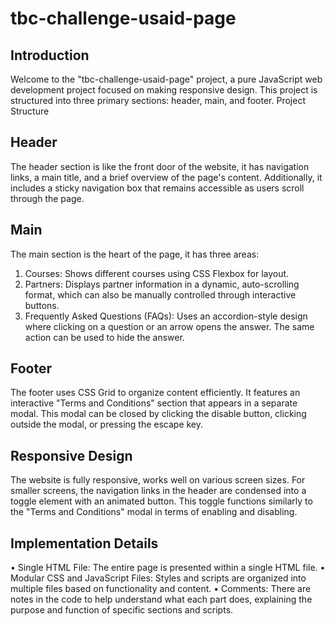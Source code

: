 # tbc-challenge-usaid-page

Introduction
------------
Welcome to the "tbc-challenge-usaid-page" project, a pure JavaScript web development project focused on making responsive design. This project is structured into three primary sections: header, main, and footer.
Project Structure

Header
------
The header section is like the front door of the website, it has navigation links, a main title, and a brief overview of the page's content. Additionally, it includes a sticky navigation box that remains accessible as users scroll through the page.

Main
-----
The main section is the heart of the page, it has three areas:
1.	Courses: Shows different courses using CSS Flexbox for layout.
2.	Partners: Displays partner information in a dynamic, auto-scrolling format, which can also be manually controlled through interactive buttons.
3.	Frequently Asked Questions (FAQs): Uses an accordion-style design where clicking on a question or an arrow opens the answer. The same action can be used to hide the answer.

Footer
------
The footer uses CSS Grid to organize content efficiently. It features an interactive "Terms and Conditions" section that appears in a separate modal. This modal can be closed by clicking the disable button, clicking outside the modal, or pressing the escape key.

Responsive Design
------------------
The website is fully responsive, works well on various screen sizes. For smaller screens, the navigation links in the header are condensed into a toggle element with an animated button. This toggle functions similarly to the "Terms and Conditions" modal in terms of enabling and disabling.

Implementation Details
-------------------------
•	Single HTML File: The entire page is presented within a single HTML file.
•	Modular CSS and JavaScript Files: Styles and scripts are organized into multiple files based on functionality and content.
•	Comments: There are notes in the code to help understand what each part does, explaining the purpose and function of specific sections and scripts.


